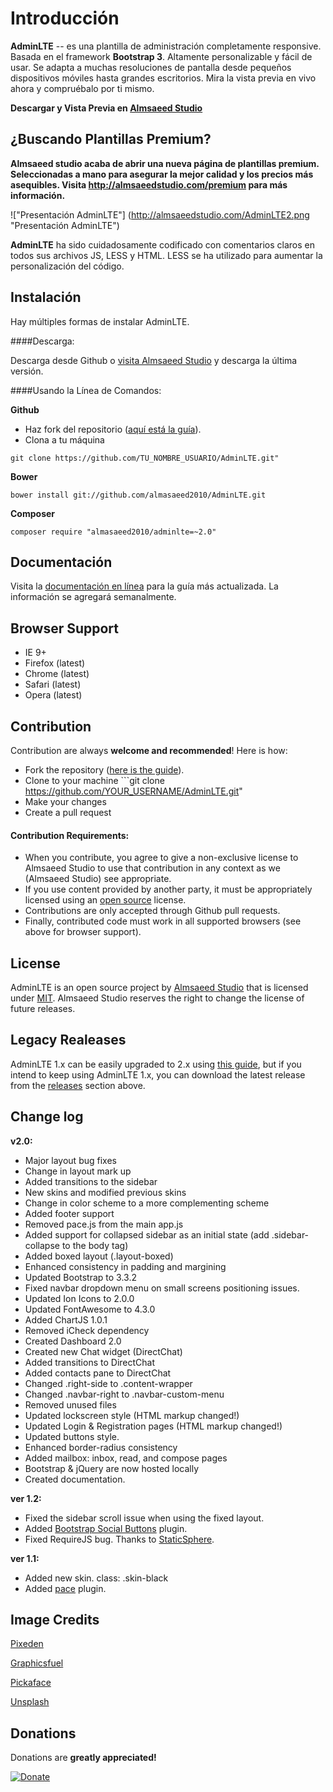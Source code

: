 Introducción
============

**AdminLTE** -- es una plantilla de administración completamente responsive. Basada en el framework **Bootstrap 3**. Altamente personalizable y fácil de usar. Se adapta a muchas resoluciones de pantalla desde pequeños dispositivos móviles hasta grandes escritorios. Mira la vista previa en vivo ahora y compruébalo por ti mismo.

**Descargar y Vista Previa en [Almsaeed Studio](http://almsaeedstudio.com)**

¿Buscando Plantillas Premium?
------------------------------
**Almsaeed studio acaba de abrir una nueva página de plantillas premium. Seleccionadas a mano para asegurar la mejor calidad y los precios más asequibles. Visita http://almsaeedstudio.com/premium para más información.**


!["Presentación AdminLTE"] (http://almsaeedstudio.com/AdminLTE2.png "Presentación AdminLTE")

**AdminLTE** ha sido cuidadosamente codificado con comentarios claros en todos sus archivos JS, LESS y HTML. LESS se ha utilizado para aumentar la personalización del código.

Instalación
-----------
Hay múltiples formas de instalar AdminLTE.

####Descarga:

Descarga desde Github o [visita Almsaeed Studio](http://almsaeedstudio.com) y descarga la última versión.

####Usando la Línea de Comandos:

**Github**

- Haz fork del repositorio ([aquí está la guía](https://help.github.com/articles/fork-a-repo/)).
- Clona a tu máquina 
```
git clone https://github.com/TU_NOMBRE_USUARIO/AdminLTE.git"
```

**Bower**

```
bower install git://github.com/almasaeed2010/AdminLTE.git
```

**Composer**

```
composer require "almasaeed2010/adminlte=~2.0"
```

Documentación
-------------
Visita la [documentación en línea](http://almsaeedstudio.com/themes/AdminLTE/documentation/index.html) para la
guía más actualizada. La información se agregará semanalmente.

Browser Support
---------------
- IE 9+
- Firefox (latest)
- Chrome (latest)
- Safari (latest)
- Opera (latest)

Contribution
------------
Contribution are always **welcome and recommended**! Here is how:

- Fork the repository ([here is the guide](https://help.github.com/articles/fork-a-repo/)).
- Clone to your machine ```git clone https://github.com/YOUR_USERNAME/AdminLTE.git"
- Make your changes
- Create a pull request

#### Contribution Requirements:

- When you contribute, you agree to give a non-exclusive license to Almsaeed Studio to use that contribution in any context as we (Almsaeed Studio) see appropriate.
- If you use content provided by another party, it must be appropriately licensed using an [open source](http://opensource.org/licenses) license.
- Contributions are only accepted through Github pull requests.
- Finally, contributed code must work in all supported browsers (see above for browser support).

License
-------
AdminLTE is an open source project by [Almsaeed Studio](http://almsaeedstudio.com) that is licensed under [MIT](http://opensource.org/licenses/MIT). Almsaeed Studio
reserves the right to change the license of future releases.

Legacy Realeases
----------------
AdminLTE 1.x can be easily upgraded to 2.x using [this guide](http://almsaeedstudio.com/themes/AdminLTE/documentation/index.html#browsers), but if you intend to keep using AdminLTE 1.x, you can download the latest release from the [releases](https://github.com/almasaeed2010/AdminLTE/releases) section above.

Change log
----------
**v2.0:**

- Major layout bug fixes
- Change in layout mark up
- Added transitions to the sidebar
- New skins and modified previous skins
- Change in color scheme to a more complementing scheme 
- Added footer support
- Removed pace.js from the main app.js
- Added support for collapsed sidebar as an initial state (add .sidebar-collapse to the body tag)
- Added boxed layout (.layout-boxed)
- Enhanced consistency in padding and margining
- Updated Bootstrap to 3.3.2 
- Fixed navbar dropdown menu on small screens positioning issues.
- Updated Ion Icons to 2.0.0
- Updated FontAwesome to 4.3.0
- Added ChartJS 1.0.1
- Removed iCheck dependency
- Created Dashboard 2.0
- Created new Chat widget (DirectChat)
- Added transitions to DirectChat
- Added contacts pane to DirectChat
- Changed .right-side to .content-wrapper
- Changed .navbar-right to .navbar-custom-menu
- Removed unused files
- Updated lockscreen style (HTML markup changed!)
- Updated Login & Registration pages (HTML markup changed!)
- Updated buttons style.
- Enhanced border-radius consistency
- Added mailbox: inbox, read, and compose pages
- Bootstrap & jQuery are now hosted locally
- Created documentation.

**ver 1.2:**

- Fixed the sidebar scroll issue when using the fixed layout.
- Added [Bootstrap Social Buttons](http://lipis.github.io/bootstrap-social/ "Bootstrap Social") plugin.
- Fixed RequireJS bug. Thanks to [StaticSphere](https://github.com/StaticSphere "github user"). 

**ver 1.1:**

- Added new skin. class: .skin-black
- Added [pace](http://github.hubspot.com/pace/docs/welcome/ "pace") plugin.

Image Credits
-------------
[Pixeden](http://www.pixeden.com/psd-web-elements/flat-responsive-showcase-psd)

[Graphicsfuel](http://www.graphicsfuel.com/2013/02/13-high-resolution-blur-backgrounds/)

[Pickaface](http://pickaface.net/)

[Unsplash](https://unsplash.com/)

Donations
---------
Donations are **greatly appreciated!**

[![Donate](https://www.paypalobjects.com/en_US/i/btn/btn_donateCC_LG.gif "AdminLTE Presentation")](https://www.paypal.com/cgi-bin/webscr?cmd=_s-xclick&hosted_button_id=629XCUSXBHCBC "Donate")
